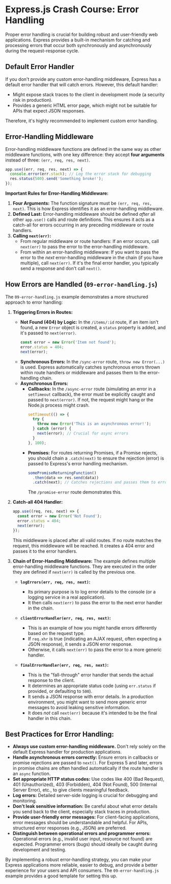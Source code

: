 # Express.js Crash Course: Error Handling

Proper error handling is crucial for building robust and user-friendly web applications. Express provides a built-in mechanism for catching and processing errors that occur both synchronously and asynchronously during the request-response cycle.

## Default Error Handler

If you don't provide any custom error-handling middleware, Express has a default error handler that will catch errors. However, this default handler:
*   Might expose stack traces to the client in development mode (a security risk in production).
*   Provides a generic HTML error page, which might not be suitable for APIs that expect JSON responses.

Therefore, it's highly recommended to implement custom error handling.

## Error-Handling Middleware

Error-handling middleware functions are defined in the same way as other middleware functions, with one key difference: they accept **four arguments** instead of three: `(err, req, res, next)`.

```javascript
app.use((err, req, res, next) => {
  console.error(err.stack); // Log the error stack for debugging
  res.status(500).send('Something broke!');
});
```

**Important Rules for Error-Handling Middleware:**

1.  **Four Arguments:** The function signature must be `(err, req, res, next)`. This is how Express identifies it as an error-handling middleware.
2.  **Defined Last:** Error-handling middleware should be defined *after* all other `app.use()` calls and route definitions. This ensures it acts as a catch-all for errors occurring in any preceding middleware or route handlers.
3.  **Calling `next(err)`:**
    *   From regular middleware or route handlers: If an error occurs, call `next(err)` to pass the error to the error-handling middleware.
    *   From within an error-handling middleware: If you want to pass the error to the *next* error-handling middleware in the chain (if you have multiple), call `next(err)`. If it's the final error handler, you typically send a response and don't call `next()`.

## How Errors are Handled (`09-error-handling.js`)

The `09-error-handling.js` example demonstrates a more structured approach to error handling:

1.  **Triggering Errors in Routes:**
    *   **Not Found (404) by Logic:** In the `/items/:id` route, if an item isn't found, a new `Error` object is created, a `status` property is added, and it's passed to `next(error)`.
        ```javascript
        const error = new Error('Item not found');
        error.status = 404;
        next(error);
        ```
    *   **Synchronous Errors:** In the `/sync-error` route, `throw new Error(...)` is used. Express automatically catches synchronous errors thrown within route handlers or middleware and passes them to the error-handling chain.
    *   **Asynchronous Errors:**
        *   **Callbacks:** In the `/async-error` route (simulating an error in a `setTimeout` callback), the error must be explicitly caught and passed to `next(error)`. If not, the request might hang or the Node.js process might crash.
            ```javascript
            setTimeout(() => {
              try {
                throw new Error('This is an asynchronous error!');
              } catch (error) {
                next(error); // Crucial for async errors
              }
            }, 100);
            ```
        *   **Promises:** For routes returning Promises, if a Promise rejects, you should chain a `.catch(next)` to ensure the rejection (error) is passed to Express's error handling mechanism.
            ```javascript
            somePromiseReturningFunction()
              .then(data => res.send(data))
              .catch(next); // Catches rejections and passes them to error handlers
            ```
            The `/promise-error` route demonstrates this.

2.  **Catch-all 404 Handler:**
    ```javascript
    app.use((req, res, next) => {
      const error = new Error('Not Found');
      error.status = 404;
      next(error);
    });
    ```
    This middleware is placed after all valid routes. If no route matches the request, this middleware will be reached. It creates a 404 error and passes it to the error handlers.

3.  **Chain of Error-Handling Middleware:**
    The example defines multiple error-handling middleware functions. They are executed in the order they are defined if `next(err)` is called by the previous one.

    *   **`logErrors(err, req, res, next)`:**
        *   Its primary purpose is to log error details to the console (or a logging service in a real application).
        *   It then calls `next(err)` to pass the error to the next error handler in the chain.

    *   **`clientErrorHandler(err, req, res, next)`:**
        *   This is an example of how you might handle errors differently based on the request type.
        *   If `req.xhr` is true (indicating an AJAX request, often expecting a JSON response), it sends a JSON error response.
        *   Otherwise, it calls `next(err)` to pass the error to a more generic handler.

    *   **`finalErrorHandler(err, req, res, next)`:**
        *   This is the "fall-through" error handler that sends the actual response to the client.
        *   It determines an appropriate status code (using `err.status` if provided, or defaulting to `500`).
        *   It sends a JSON response with error details. In a production environment, you might want to send more generic error messages to avoid leaking sensitive information.
        *   It does *not* call `next(err)` because it's intended to be the final handler in this chain.

## Best Practices for Error Handling:

*   **Always use custom error-handling middleware.** Don't rely solely on the default Express handler for production applications.
*   **Handle asynchronous errors correctly:** Ensure errors in callbacks or promise rejections are passed to `next()`. For Express 5 and later, errors in promise chains are often handled automatically if the route handler is an `async` function.
*   **Set appropriate HTTP status codes:** Use codes like 400 (Bad Request), 401 (Unauthorized), 403 (Forbidden), 404 (Not Found), 500 (Internal Server Error), etc., to give clients meaningful feedback.
*   **Log errors:** Detailed server-side logging is crucial for debugging and monitoring.
*   **Don't leak sensitive information:** Be careful about what error details you send back to the client, especially stack traces in production.
*   **Provide user-friendly error messages:** For client-facing applications, error messages should be understandable and helpful. For APIs, structured error responses (e.g., JSON) are preferred.
*   **Distinguish between operational errors and programmer errors:** Operational errors (e.g., invalid user input, resource not found) are expected. Programmer errors (bugs) should ideally be caught during development and testing.

By implementing a robust error-handling strategy, you can make your Express applications more reliable, easier to debug, and provide a better experience for your users and API consumers. The `09-error-handling.js` example provides a good template for setting this up.
